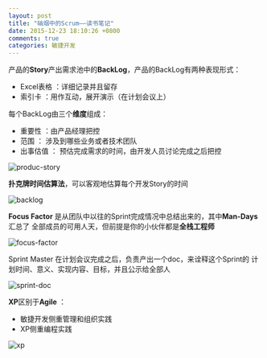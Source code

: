 ```yaml
---
layout: post
title: "硝烟中的Scrum——读书笔记"
date: 2015-12-23 18:10:26 +0800
comments: true
categories: 敏捷开发
---
```

<!--more-->
产品的**Story**产出需求池中的**BackLog**，产品的BackLog有两种表现形式：

* Excel表格 ：详细记录并且留存
* 索引卡 ：用作互动，展开演示（在计划会议上）  

每个BackLog由三个**维度**组成：
  
* 重要性 ：由产品经理把控
* 范围 ： 涉及到哪些业务或者技术团队
* 出事估值 ： 预估完成需求的时间，由开发人员讨论完成之后把控  

![produc-story](http://7xpd26.com1.z0.glb.clouddn.com/scrum-product-story.png)  

**扑克牌时间估算法**，可以客观地估算每个开发Story的时间  


![backlog](http://7xpd26.com1.z0.glb.clouddn.com/scrum-backlog.png)  

**Focus Factor** 是从团队中以往的Sprint完成情况中总结出来的，其中**Man-Days**汇总了
全部成员的可用人天，但前提是你的小伙伴都是**全栈工程师**  

![focus-factor](http://7xpd26.com1.z0.glb.clouddn.com/scrum-focus-factor.png)  

Sprint Master 在计划会议完成之后，负责产出一个doc，来诠释这个Sprint的
计划时间、意义、实现内容、目标，并且公示给全部人

![sprint-doc](http://7xpd26.com1.z0.glb.clouddn.com/scrum-sprint-doc.png)  

**XP**区别于**Agile** ：  
* 敏捷开发侧重管理和组织实践  
* XP侧重编程实践  

![xp](http://7xpd26.com1.z0.glb.clouddn.com/scrum-xp.png)  
